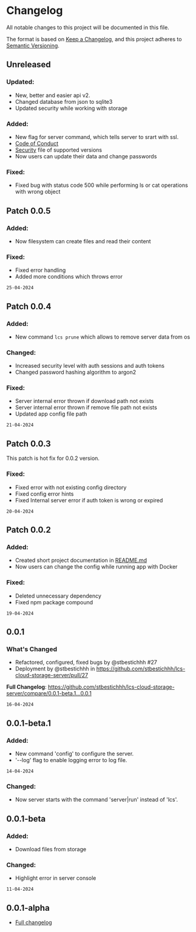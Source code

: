 # Changelog

All notable changes to this project will be documented in this file.

The format is based on [Keep a Changelog](https://keepachangelog.com/en/1.1.0/),
and this project adheres to [Semantic Versioning](https://semver.org/spec/v2.0.0.html).

## Unreleased
### Updated:
* New, better and easier api v2.
* Changed database from json to sqlite3
* Updated security while working with storage

### Added:

* New flag for server command, which tells server to srart with ssl.
* [Code of Conduct](CODE_OF_CONDUCT.md)
* [Security](SECURITY.md) file of supported versions
* Now users can update their data and change passwords

### Fixed:

* Fixed bug with status code 500 while performing ls or cat operations with wrong object 

## Patch 0.0.5

### Added:

* Now filesystem can create files and read their content

### Fixed:

* Fixed error handling
* Added more conditions which throws error

`25-04-2024`

## Patch 0.0.4

### Added:

* New command `lcs prune` which allows to remove server data from os

### Changed:

* Increased security level with auth sessions and auth tokens
* Changed password hashing algorithm to argon2

### Fixed:

* Server internal error thrown if download path not exists
* Server internal error thrown if remove file path not exists
* Updated app config file path

`21-04-2024`

## Patch 0.0.3

This patch is hot fix for 0.0.2 version. 

### Fixed: 

* Fixed error with not existing config directory
* Fixed config error hints
* Fixed Internal server error if auth token is wrong or expired

`20-04-2024`

## Patch 0.0.2

### Added:

* Created short project documentation in [README.md](README.md)
* Now users can change the config while running app with Docker

### Fixed:

* Deleted unnecessary dependency
* Fixed npm package compound

`19-04-2024`

## 0.0.1

### What's Changed

* Refactored, configured, fixed bugs by @stbestichhh #27
* Deployment by @stbestichhh in https://github.com/stbestichhh/lcs-cloud-storage-server/pull/27

**Full Changelog**: https://github.com/stbestichhh/lcs-cloud-storage-server/compare/0.0.1-beta.1...0.0.1

`16-04-2024`

## 0.0.1-beta.1

### Added:

- New command 'config' to configure the server.
- '--log' flag to enable logging error to log file.

`14-04-2024`

### Changed:

- Now server starts with the command 'server|run' instead of 'lcs'.

## 0.0.1-beta

### Added:

- Download files from storage

### Changed:

- Highlight error in server console

`11-04-2024`

## 0.0.1-alpha

- [Full changelog](81a198fa18e28494bdc5bfe86c6958e6cfe77c1c)
